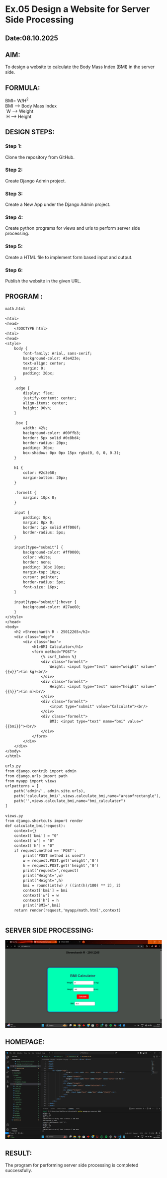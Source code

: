 # Ex.05 Design a Website for Server Side Processing
## Date:08.10.2025

## AIM:
 To design a website to calculate the Body Mass Index (BMI) in the server side. 


## FORMULA:
BMI= W/H<sup>2</sup>
<br> BMI --> Body Mass Index
<br> W --> Weight
<br> H --> Height

## DESIGN STEPS:

### Step 1:
Clone the repository from GitHub.

### Step 2:
Create Django Admin project.

### Step 3:
Create a New App under the Django Admin project.

### Step 4:
Create python programs for views and urls to perform server side processing.

### Step 5:
Create a HTML file to implement form based input and output.

### Step 6:
Publish the website in the given URL.

## PROGRAM :
```
math.html

<html>
<head>
    <!DOCTYPE html>
<html>
<head>
<style>
    body {
        font-family: Arial, sans-serif;
        background-color: #3e423e;
        text-align: center;
        margin: 0;
        padding: 20px;
    }

    .edge {
        display: flex;
        justify-content: center;
        align-items: center;
        height: 90vh;
    }

    .box {
        width: 42%;
        background-color: #00ffb3;
        border: 5px solid #0c8bd4;
        border-radius: 20px;
        padding: 30px;
        box-shadow: 0px 0px 15px rgba(0, 0, 0, 0.3);
    }

    h1 {
        color: #2c3e50;
        margin-bottom: 20px;
    }

    .formelt {
        margin: 10px 0;
    }

    input {
        padding: 8px;
        margin: 8px 0;
        border: 1px solid #ff006f;
        border-radius: 5px;
    }

    input[type="submit"] {
        background-color: #ff0000;
        color: white;
        border: none;
        padding: 10px 20px;
        margin-top: 10px;
        cursor: pointer;
        border-radius: 5px;
        font-size: 16px;
    }

    input[type="submit"]:hover {
        background-color: #27ae60;
    }
</style>
</head>
<body>
    <h2 >Shreeshanth R - 25012265</h2>
    <div class="edge">
        <div class="box">
            <h1>BMI Calculator</h1>
            <form method="POST">
                {% csrf_token %}
                <div class="formelt">
                    Weight: <input type="text" name="weight" value="{{w}}">(in kg)<br/>
                </div>
                <div class="formelt">
                    Height: <input type="text" name="height" value="{{h}}">(in m)<br/>
                </div>
                <div class="formelt">
                    <input type="submit" value="Calculate"><br/>
                </div>
                <div class="formelt">
                    BMI: <input type="text" name="bmi" value="{{bmi}}"><br/>
                </div>
            </form>
        </div>
    </div>
</body>
</html>

urls.py
from django.contrib import admin 
from django.urls import path 
from myapp import views 
urlpatterns = [ 
    path('admin/', admin.site.urls), 
    path('calculate_bmi/',views.calculate_bmi,name="areaofrectangle"),
    path('',views.calculate_bmi,name="bmi_calculater")
]

views.py
from django.shortcuts import render
def calculate_bmi(request): 
    context={} 
    context['bmi'] = "0" 
    context['w'] = "0" 
    context['h'] = "0" 
    if request.method == 'POST': 
        print("POST method is used")
        w = request.POST.get('weight','0')
        h = request.POST.get('height','0')
        print('request=',request) 
        print('Weight=',w)
        print('Height=',h) 
        bmi = round(int(w) / ((int(h)/100) ** 2), 2)
        context['bmi'] = bmi
        context['w'] = w
        context['h'] = h 
        print('BMI=',bmi) 
    return render(request,'myapp/math.html',context)


```

## SERVER SIDE PROCESSING:
![alt text](<Screenshot (47).png>)

## HOMEPAGE:
![alt text](<Screenshot (23).png>)

## RESULT:
The program for performing server side processing is completed successfully.
